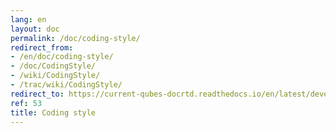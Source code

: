 ```yaml
---
lang: en
layout: doc
permalink: /doc/coding-style/
redirect_from:
- /en/doc/coding-style/
- /doc/CodingStyle/
- /wiki/CodingStyle/
- /trac/wiki/CodingStyle/
redirect_to: https://current-qubes-docrtd.readthedocs.io/en/latest/developer/code/coding-style.html
ref: 53
title: Coding style
---
```

